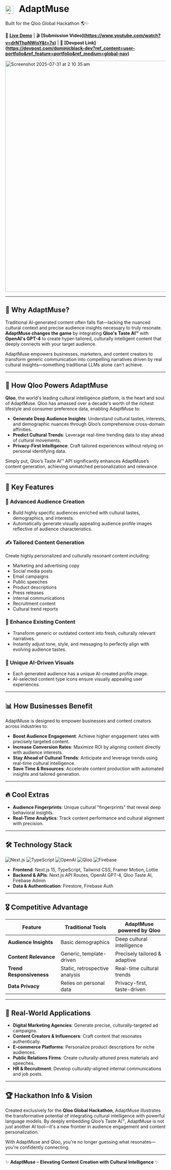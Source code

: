 
<h1>
  <img src="https://github.com/user-attachments/assets/39c13380-474b-469a-a5f9-70a644c660a2" alt="AdaptMuse Logo" width="26" height="26" style="vertical-align:middle;margin-right:10px;">
  AdaptMuse
</h1
  
Built for the Qloo Global Hackathon 🌎✨

📍 **[Live Demo](https://adaptmuse.com)** | 🎬 **\[Submission Video](https://www.youtube.com/watch?v=drNThpNWjsY&t=7s)** | 🚀 **\[Devpost Link](https://devpost.com/dominicblack-dev?ref_content=user-portfolio&ref_feature=portfolio&ref_medium=global-nav)**

<img width="1470" height="725" alt="Screenshot 2025-07-31 at 2 10 35 am" src="https://github.com/user-attachments/assets/ec1ee6f8-837f-4310-aba0-f100f56e29f7" />


---

## 🎯 Why AdaptMuse?

Traditional AI-generated content often falls flat—lacking the nuanced cultural context and precise audience insights necessary to truly resonate. **AdaptMuse changes the game** by integrating **Qloo's Taste AI™** with **OpenAI's GPT-4** to create hyper-tailored, culturally intelligent content that deeply connects with your target audience.

AdaptMuse empowers businesses, marketers, and content creators to transform generic communication into compelling narratives driven by real cultural insights—something traditional LLMs alone can't achieve.

---

## 🌟 How Qloo Powers AdaptMuse

**Qloo**, the world's leading cultural intelligence platform, is the heart and soul of AdaptMuse. Qloo has amassed over a decade's worth of the richest lifestyle and consumer preference data, enabling AdaptMuse to:

* **Generate Deep Audience Insights**: Understand cultural tastes, interests, and demographic nuances through Qloo’s comprehensive cross-domain affinities.
* **Predict Cultural Trends**: Leverage real-time trending data to stay ahead of cultural movements.
* **Privacy-First Intelligence**: Craft tailored experiences without relying on personal identifying data.

Simply put, Qloo’s Taste AI™ API significantly enhances AdaptMuse’s content generation, achieving unmatched personalization and relevance.

---

## 🚀 Key Features

### 🎯 **Advanced Audience Creation**

* Build highly specific audiences enriched with cultural tastes, demographics, and interests.
* Automatically generate visually appealing audience profile images reflective of audience characteristics.

### ✍️ **Tailored Content Generation**

Create highly personalized and culturally resonant content including:

* Marketing and advertising copy
* Social media posts
* Email campaigns
* Public speeches
* Product descriptions
* Press releases
* Internal communications
* Recruitment content
* Cultural trend reports

### 🔄 **Enhance Existing Content**

* Transform generic or outdated content into fresh, culturally relevant narratives.
* Instantly adjust tone, style, and messaging to perfectly align with evolving audience tastes.

### 🎨 **Unique AI-Driven Visuals**

* Each generated audience has a unique AI-created profile image.
* AI-selected content type icons ensure visually appealing user experiences.

---

## 📊 How Businesses Benefit

AdaptMuse is designed to empower businesses and content creators across industries to:

* **Boost Audience Engagement**: Achieve higher engagement rates with precisely targeted content.
* **Increase Conversion Rates**: Maximize ROI by aligning content directly with audience interests.
* **Stay Ahead of Cultural Trends**: Anticipate and leverage trends using real-time cultural intelligence.
* **Save Time & Resources**: Accelerate content production with automated insights and tailored generation.

---

## 🔥 Cool Extras

* **Audience Fingerprints**: Unique cultural "fingerprints" that reveal deep behavioral insights.
* **Real-Time Analytics**: Track content performance and cultural alignment with precision.

---

## 🛠️ Technology Stack

![Next.js](https://img.shields.io/badge/Next.js-15.3.5-black?style=for-the-badge\&logo=next.js)
![TypeScript](https://img.shields.io/badge/TypeScript-5.0-blue?style=for-the-badge\&logo=typescript)
![OpenAI](https://img.shields.io/badge/OpenAI-GPT--4-green?style=for-the-badge\&logo=openai)
![Qloo](https://img.shields.io/badge/Qloo-Taste_AI-purple?style=for-the-badge)
![Firebase](https://img.shields.io/badge/Firebase-11.10.0-orange?style=for-the-badge\&logo=firebase)

* **Frontend**: Next.js 15, TypeScript, Tailwind CSS, Framer Motion, Lottie
* **Backend & APIs**: Next.js API Routes, OpenAI GPT-4, Qloo Taste AI, Firebase Admin
* **Data & Authentication**: Firestore, Firebase Auth

---

## 🎖️ Competitive Advantage

| Feature                  | Traditional Tools              | AdaptMuse powered by Qloo     |
| ------------------------ | ------------------------------ | ----------------------------- |
| **Audience Insights**    | Basic demographics             | Deep cultural intelligence    |
| **Content Relevance**    | Generic, template-driven       | Precisely tailored & adaptive |
| **Trend Responsiveness** | Static, retrospective analysis | Real-time cultural trends     |
| **Data Privacy**         | Relies on personal data        | Privacy-first, taste-driven   |

---

## 📌 Real-World Applications

* **Digital Marketing Agencies**: Generate precise, culturally-targeted ad campaigns.
* **Content Creators & Influencers**: Craft content that resonates authentically.
* **E-commerce Platforms**: Personalize product descriptions for niche audiences.
* **Public Relations Firms**: Create culturally-attuned press materials and speeches.
* **HR & Recruitment**: Develop culturally-aligned internal communications and job posts.

---

## 🏆 Hackathon Info & Vision

Created exclusively for the **Qloo Global Hackathon**, AdaptMuse illustrates the transformative potential of integrating cultural intelligence with powerful language models. By deeply embedding Qloo’s Taste AI™, AdaptMuse is not just another AI tool—it's a new frontier in audience engagement and content personalization.

With AdaptMuse and Qloo, you're no longer guessing what resonates—you're confidently connecting.

---

✨ **AdaptMuse** – **Elevating Content Creation with Cultural Intelligence** ✨
